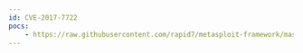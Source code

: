 ```yaml
---
id: CVE-2017-7722
pocs:
    - https://raw.githubusercontent.com/rapid7/metasploit-framework/master/modules/exploits/linux/ssh/solarwinds_lem_exec.rb
---
```

